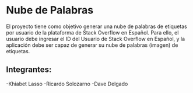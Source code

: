# Nube de Palabras

El proyecto tiene como objetivo generar una nube de palabras de etiquetas por usuario de la
plataforma de Stack Overflow en Español.
Para ello, el usuario debe ingresar el ID del Usuario de Stack Overflow en Español, y la aplicación debe ser capaz de generar su nube de palabras (imagen) de etiquetas.

## Integrantes: 
-Khiabet Lasso
-Ricardo Solozarno
-Dave Delgado

